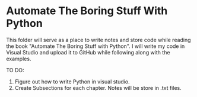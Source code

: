 # Automate The Boring Stuff With Python

This folder will serve as a place to write notes and store code while reading the book "Automate The Boring Stuff with Python".  I will write my code in Visual Studio and upload it to GitHub while following along with the examples. 

TO DO: 
1. Figure out how to write Python in visual studio. 
2. Create Subsections for each chapter. Notes will be store in .txt files. 